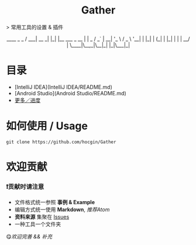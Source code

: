 <h1 align="center">Gather</h1>
> 常用工具的设置 &amp; 插件
<p align="center">
  ____       _   _
 / ___| __ _| |_| |__   ___ _ __
| |  _ / _` | __| '_ \ / _ \ '__|
| |_| | (_| | |_| | | |  __/ |
 \____|\__,_|\__|_| |_|\___|_|
</p>

# 目录
- [IntelliJ IDEA](IntelliJ IDEA/README.md)
- [Android Studio](Android Studio/README.md)
- [更多／进度](https://github.com/hocgin/Gather/issues)

# 如何使用 / Usage
```shell
git clone https://github.com/hocgin/Gather
```

# 欢迎贡献

### :exclamation:贡献时请注意
* 文件格式统一参照 **事例 & Example**
* 编辑方式统一使用 **Markdown**, *推荐Atom*
* **资料来源** 集聚在 [Issues](https://github.com/hocgin/Gather/issues)
* 一种工具一个文件夹

:yum:*欢迎完善 && 补充*